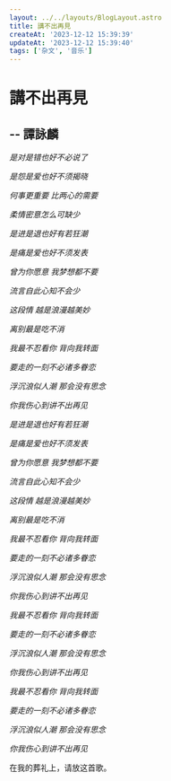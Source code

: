 ```yaml
---
layout: ../../layouts/BlogLayout.astro
title: 講不出再見
createAt: '2023-12-12 15:39:39'
updateAt: '2023-12-12 15:39:40'
tags: ['杂文', '音乐']
---
```


# 講不出再見

## -- 譚詠麟

*是对是错也好不必说了*

*是怨是爱也好不须揭晓*

*何事更重要 比两心的需要*

*柔情密意怎么可缺少*

*是进是退也好有若狂潮*

*是痛是爱也好不须发表*

*曾为你愿意 我梦想都不要*

*流言自此心知不会少*

*这段情 越是浪漫越美妙*

*离别最是吃不消*

*我最不忍看你 背向我转面*

*要走的一刻不必诸多眷恋*

*浮沉浪似人潮 那会没有思念*

*你我伤心到讲不出再见*

*是进是退也好有若狂潮*

*是痛是爱也好不须发表*

*曾为你愿意 我梦想都不要*

*流言自此心知不会少*

*这段情 越是浪漫越美妙*

*离别最是吃不消*

*我最不忍看你 背向我转面*

*要走的一刻不必诸多眷恋*

*浮沉浪似人潮 那会没有思念*

*你我伤心到讲不出再见*

*我最不忍看你 背向我转面*

*要走的一刻不必诸多眷恋*

*浮沉浪似人潮 那会没有思念*

*你我伤心到讲不出再见*

*我最不忍看你 背向我转面*

*要走的一刻不必诸多眷恋*

*浮沉浪似人潮 那会没有思念*

*你我伤心到讲不出再见*

在我的葬礼上，请放这首歌。